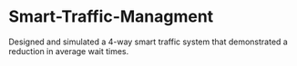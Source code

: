 # Smart-Traffic-Managment
Designed and simulated a 4-way smart traffic system that demonstrated a reduction in average wait times.
